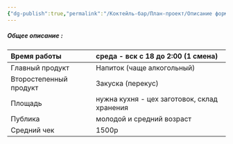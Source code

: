 ```yaml
---
{"dg-publish":true,"permalink":"/Коктейль-бар/План-проект/Описание формата/"}
---
```


##### Общее описание : 


| Время работы           | среда - вск с 18 до 2:00 (1 смена)                                            |
|:---------------------- |:------------------------------------------- |
| Главный продукт        | Напиток (чаще алкогольный)                                            |
| Второстепенный продукт | Закуска (перекус)                                            |
| Площадь    | нужна кухня - цех заготовок, склад хранения |
| Публика                | молодой и средний возраст                   |
| Средний чек            | 1500р                                       |


